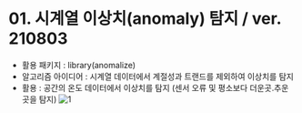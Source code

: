 
# 01. 시계열 이상치(anomaly) 탐지 / ver. 210803
- 활용 패키지 : library(anomalize)
- 알고리즘 아이디어 : 시계열 데이터에서 계절성과 트랜드를 제외하여 이상치를 탐지
- 활용 : 공간의 온도 데이터에서 이상치를 탐지 (센서 오류 및 평소보다 더운곳.추운곳을 탐지)
![1](https://user-images.githubusercontent.com/88355776/127962626-465589d8-648c-4d61-ab40-6566ffc063f1.PNG)
